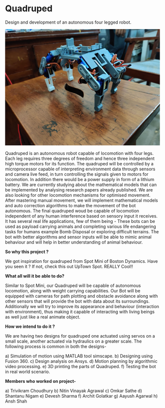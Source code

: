 # Quadruped
Design and development of an autonomous four legged robot.

![Quadruped Image](/Photos/IMG_20191115_002003.jpg)

Quadruped is an autonomous robot capable of locomotion with four legs. Each leg requires three degrees of freedom and hence three independent high torque motors for its function. The quadruped will be controlled by a microprocessor capable of interpreting environment data through sensors and camera live feed, in turn controlling the signals given to motors for locomotion. In addition there would be a power supply in form of a lithium battery. We are currently studying about the mathematical models that can be implemented by analysing research papers already published. We are also looking for other locomotion mechanisms for optimised movement. After mastering manual movement, we will implement mathematical models and auto correction algorithms to make the movement of the bot autonomous.
The final quadruped woud be capable of locomotion independent of any human interference based on sensory input it receives. It has several real life applications, few of them being - These bots can be used as payload carrying animals and completing various life endangering tasks for humans example Bomb Disposal or exploring difficult terrains. The bot with better algorithms and sensor inputs will be able to mimic animal behaviour and will help in better understanding of animal behaviour.

**So why this project ?**

We got inspiration for quadruped from Spot Mini of Boston Dynamics. Have you seen it ? If not, check this out UpTown Spot. REALLY Cool!!

**What all will it be able to do?**

Similar to Spot Mini, our Quadruped will be capable of autonomous locomotion, along with weight carrying capabilities. Our Bot will be equipped with cameras for path plotting and obstacle avoidance along with other sensors that will provide the bot with data about its surroundings. Additionally we will try to improve its appearance and behaviour (interaction with environment), thus making it capable of interacting with living beings as well just like a real animate object.

**How we intend to do it ?**

We are having two designs for quadruped one actuated using servos on a small scale, another actuated via hydraulics on a greater scale. The following process is common in both the designs-

a) Simulation of motion using MATLAB tool simscape.
b) Designing using Fusion 360.
c) Design analysis on Ansys.
d) Motion planning by algorithmic video processing.
e) 3D printing the parts of Quadruped.
f) Testing the bot in real world scenario.

**Members who worked on project-**

a) Trivikram Choudhury
b) Nitin Vinayak Agrawal
c) Omkar Sathe
d) Shantanu Nigam
e) Devesh Sharma
f) Archit Golatkar
g) Aayush Agarwal
h) Ansh Shah
